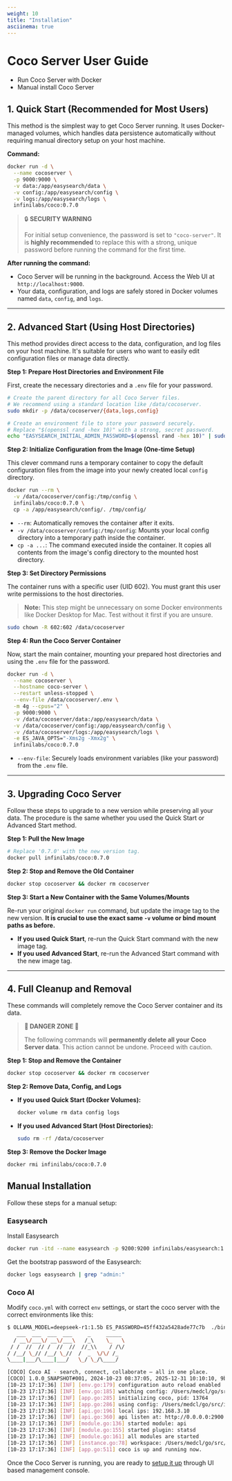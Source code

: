 ```yaml
---
weight: 10
title: "Installation"
asciinema: true
---
```


# Coco Server User Guide

- Run Coco Server with Docker
- Manual install Coco Server


## 1. Quick Start (Recommended for Most Users)

This method is the simplest way to get Coco Server running. It uses Docker-managed volumes, which handles data persistence automatically without requiring manual directory setup on your host machine.

**Command:**
```bash
docker run -d \
  --name cocoserver \
  -p 9000:9000 \
  -v data:/app/easysearch/data \
  -v config:/app/easysearch/config \
  -v logs:/app/easysearch/logs \
  infinilabs/coco:0.7.0
```

> 🔒 **SECURITY WARNING**
>
> For initial setup convenience, the password is set to `"coco-server"`. It is **highly recommended** to replace this with a strong, unique password before running the command for the first time.

**After running the command:**
*   Coco Server will be running in the background. Access the Web UI at `http://localhost:9000`.
*   Your data, configuration, and logs are safely stored in Docker volumes named `data`, `config`, and `logs`.

---

## 2. Advanced Start (Using Host Directories)

This method provides direct access to the data, configuration, and log files on your host machine. It's suitable for users who want to easily edit configuration files or manage data directly.

**Step 1: Prepare Host Directories and Environment File**

First, create the necessary directories and a `.env` file for your password.

```bash
# Create the parent directory for all Coco Server files.
# We recommend using a standard location like /data/cocoserver.
sudo mkdir -p /data/cocoserver/{data,logs,config}

# Create an environment file to store your password securely.
# Replace "$(openssl rand -hex 10)" with a strong, secret password.
echo "EASYSEARCH_INITIAL_ADMIN_PASSWORD=$(openssl rand -hex 10)" | sudo tee /data/cocoserver/.env > /dev/null
```

**Step 2: Initialize Configuration from the Image (One-time Setup)**

This clever command runs a temporary container to copy the default configuration files from the image into your newly created local `config` directory.

```bash
docker run --rm \
  -v /data/cocoserver/config:/tmp/config \
  infinilabs/coco:0.7.0 \
  cp -a /app/easysearch/config/. /tmp/config/
```
*   `--rm`: Automatically removes the container after it exits.
*   `-v /data/cocoserver/config:/tmp/config`: Mounts your local config directory into a temporary path inside the container.
*   `cp -a ...`: The command executed inside the container. It copies all contents from the image's config directory to the mounted host directory.

**Step 3: Set Directory Permissions**

The container runs with a specific user (UID 602). You must grant this user write permissions to the host directories.

> **Note:** This step might be unnecessary on some Docker environments like Docker Desktop for Mac. Test without it first if you are unsure.

```bash
sudo chown -R 602:602 /data/cocoserver
```

**Step 4: Run the Coco Server Container**

Now, start the main container, mounting your prepared host directories and using the `.env` file for the password.

```bash
docker run -d \
  --name cocoserver \
  --hostname coco-server \
  --restart unless-stopped \
  --env-file /data/cocoserver/.env \
  -m 4g --cpus="2" \
  -p 9000:9000 \
  -v /data/cocoserver/data:/app/easysearch/data \
  -v /data/cocoserver/config:/app/easysearch/config \
  -v /data/cocoserver/logs:/app/easysearch/logs \
  -e ES_JAVA_OPTS="-Xms2g -Xmx2g" \
  infinilabs/coco:0.7.0
```
*   `--env-file`: Securely loads environment variables (like your password) from the `.env` file.

---

## 3. Upgrading Coco Server

Follow these steps to upgrade to a new version while preserving all your data. The procedure is the same whether you used the Quick Start or Advanced Start method.

**Step 1: Pull the New Image**
```bash
# Replace '0.7.0' with the new version tag.
docker pull infinilabs/coco:0.7.0
```

**Step 2: Stop and Remove the Old Container**
```bash
docker stop cocoserver && docker rm cocoserver
```

**Step 3: Start a New Container with the Same Volumes/Mounts**

Re-run your original `docker run` command, but update the image tag to the new version. **It is crucial to use the exact same `-v` volume or bind mount paths as before.**

*   **If you used Quick Start**, re-run the Quick Start command with the new image tag.
*   **If you used Advanced Start**, re-run the Advanced Start command with the new image tag.

---

## 4. Full Cleanup and Removal

These commands will completely remove the Coco Server container and its data.

> **🛑 DANGER ZONE 🛑**
>
> The following commands will **permanently delete all your Coco Server data**. This action cannot be undone. Proceed with caution.

**Step 1: Stop and Remove the Container**
```bash
docker stop cocoserver && docker rm cocoserver
```

**Step 2: Remove Data, Config, and Logs**

*   **If you used Quick Start (Docker Volumes):**
    ```bash
    docker volume rm data config logs
    ```
*   **If you used Advanced Start (Host Directories):**
    ```bash
    sudo rm -rf /data/cocoserver
    ```

**Step 3: Remove the Docker Image**
```bash
docker rmi infinilabs/coco:0.7.0
```

## Manual Installation

Follow these steps for a manual setup:

### Easysearch

Install Easysearch

```bash
docker run -itd --name easysearch -p 9200:9200 infinilabs/easysearch:1.14.0
```

Get the bootstrap password of the Easysearch:

```bash
docker logs easysearch | grep "admin:"
```

### Coco AI

Modify `coco.yml` with correct `env` settings, or start the coco server with the correct environments like this:

```bash
$ OLLAMA_MODEL=deepseek-r1:1.5b ES_PASSWORD=45ff432a5428ade77c7b  ./bin/coco
   ___  ___  ___  ___     _     _____
  / __\/___\/ __\/___\   /_\    \_   \
 / /  //  // /  //  //  //_\\    / /\/
/ /__/ \_// /__/ \_//  /  _  \/\/ /_
\____|___/\____|___/   \_/ \_/\____/

[COCO] Coco AI - search, connect, collaborate – all in one place.
[COCO] 1.0.0_SNAPSHOT#001, 2024-10-23 08:37:05, 2025-12-31 10:10:10, 9b54198e04e905406db90d145f4c01fca0139861
[10-23 17:17:36] [INF] [env.go:179] configuration auto reload enabled
[10-23 17:17:36] [INF] [env.go:185] watching config: /Users/medcl/go/src/infini.sh/coco/config
[10-23 17:17:36] [INF] [app.go:285] initializing coco, pid: 13764
[10-23 17:17:36] [INF] [app.go:286] using config: /Users/medcl/go/src/infini.sh/coco/coco.yml
[10-23 17:17:36] [INF] [api.go:196] local ips: 192.168.3.10
[10-23 17:17:36] [INF] [api.go:360] api listen at: http://0.0.0.0:2900
[10-23 17:17:36] [INF] [module.go:136] started module: api
[10-23 17:17:36] [INF] [module.go:155] started plugin: statsd
[10-23 17:17:36] [INF] [module.go:161] all modules are started
[10-23 17:17:36] [INF] [instance.go:78] workspace: /Users/medcl/go/src/infini.sh/coco/data/coco/nodes/csai3njq50k2c4tcb4vg
[10-23 17:17:36] [INF] [app.go:511] coco is up and running now.
```

Once the Coco Server is running, you are ready to [setup it up](./setup.md) through UI based management console.
